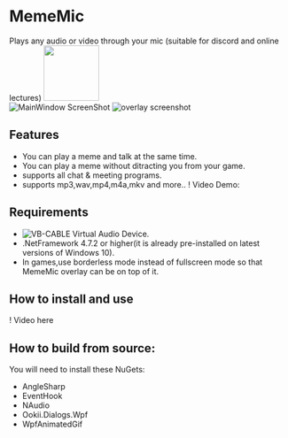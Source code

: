 # MemeMic
 Plays any audio or video through your mic (suitable for discord and online lectures)
<img src="https://user-images.githubusercontent.com/54943086/113522809-f8b8ca80-95a3-11eb-80c6-842b8dcabdd7.png" width=100/>
<br>
![MainWindow ScreenShot](https://user-images.githubusercontent.com/54943086/113523137-46363700-95a6-11eb-9617-5a684c9a0942.png)
![overlay screenshot](https://user-images.githubusercontent.com/54943086/113523251-f3a94a80-95a6-11eb-891e-ea051c8e380c.png)
## Features
* You can play a meme and talk at the same time.
* You can play a meme without ditracting you from your game.
* supports all chat & meeting programs.
* supports mp3,wav,mp4,m4a,mkv and more..
! Video Demo:
## Requirements
* ![VB-CABLE Virtual Audio Device](https://vb-audio.com/Cable/).
* .NetFramework 4.7.2 or higher(it is already pre-installed on latest versions of Windows 10).
* In games,use borderless mode instead of fullscreen mode so that MemeMic overlay can be on top of it.
## How to install and use
! Video here
## How to build from source:
You will need to install these NuGets:
* AngleSharp
* EventHook
* NAudio
* Ookii.Dialogs.Wpf
* WpfAnimatedGif
